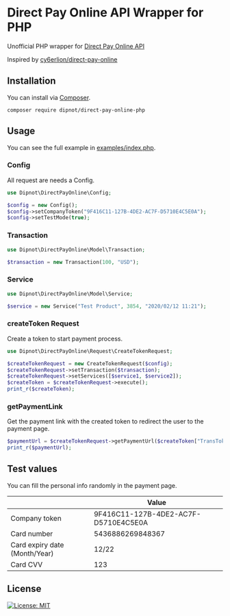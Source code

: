   
# Direct Pay Online API Wrapper for PHP  
Unofficial PHP wrapper for [Direct Pay Online API](https://directpayonline.atlassian.net/wiki/spaces/API/overview)  
  
Inspired by [cy6erlion/direct-pay-online](https://github.com/cy6erlion/direct-pay-online)  
  
## Installation  
You can install via [Composer](https://getcomposer.org/).  

    composer require dipnot/direct-pay-online-php

  
## Usage  
You can see the full example in [examples/index.php](https://github.com/dipnot/direct-pay-online-php/tree/main/examples/index.php).
### Config
All request are needs a Config.
```php  
use Dipnot\DirectPayOnline\Config;

$config = new Config();  
$config->setCompanyToken("9F416C11-127B-4DE2-AC7F-D5710E4C5E0A");  
$config->setTestMode(true);
```
### Transaction
```php  
use Dipnot\DirectPayOnline\Model\Transaction;

$transaction = new Transaction(100, "USD");
```  

### Service
```php  
use Dipnot\DirectPayOnline\Model\Service;

$service = new Service("Test Product", 3854, "2020/02/12 11:21");
```  
### createToken Request
Create a token to start payment process.  
```php  
use Dipnot\DirectPayOnline\Request\CreateTokenRequest;

$createTokenRequest = new CreateTokenRequest($config);  
$createTokenRequest->setTransaction($transaction);  
$createTokenRequest->setServices([$service1, $service2]);  
$createToken = $createTokenRequest->execute();  
print_r($createToken);  
```  
  
### getPaymentLink  
Get the payment link with the created token to redirect the user to the payment page.  
```php  
$paymentUrl = $createTokenRequest->getPaymentUrl($createToken["TransToken"]);  
print_r($paymentUrl);
```  
  
## Test values  
You can fill the personal info randomly in the payment page.  
  
||Value|  
|--|--|  
|Company token|9F416C11-127B-4DE2-AC7F-D5710E4C5E0A|  
|Card number|5436886269848367|  
|Card expiry date (Month/Year)|12/22|  
|Card CVV|123|  
  
## License  
[![License: MIT](https://img.shields.io/badge/License-MIT-%232fdcff)](https://github.com/dipnot/direct-pay-online-php/blob/main/LICENSE)